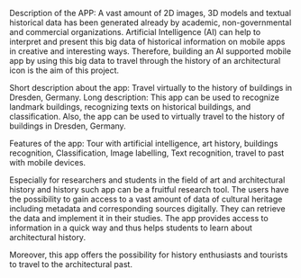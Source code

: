 Description of the APP: A vast amount of 2D images, 3D models and textual historical data has been generated already by academic, non-governmental and commercial organizations. Artificial Intelligence (AI) can help to interpret and present this big data of historical information on mobile apps in creative and interesting ways. Therefore, building an AI supported mobile app by using this big data to travel through the history of an architectural icon is the aim of this project.

Short description about the app: Travel virtually to the history of buildings in Dresden, Germany.
Long description: This app can be used to recognize landmark buildings, recognizing texts on historical buildings, and classification. Also, the app can be used to virtually travel to the history of buildings in Dresden, Germany.

Features of the app: Tour with artificial intelligence, art history, buildings recognition, Classification, Image labelling, Text recognition, travel to past with mobile devices.

Especially for researchers and students in the field of art and architectural history and history such app can be a fruitful research tool. The users have the possibility to gain access to a vast amount of data of cultural heritage including metadata and corresponding sources digitally. They can retrieve the data and implement it in their studies. The app provides access to information in a quick way and thus helps students to learn about architectural history.

Moreover, this app offers the possibility for history enthusiasts and tourists to travel to the architectural past.
